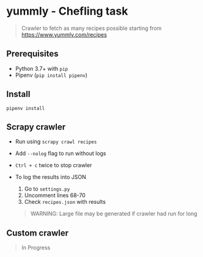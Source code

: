 # yummly - Chefling task
> Crawler to fetch as many recipes possible starting from https://www.yummly.com/recipes

## Prerequisites
- Python 3.7+ with `pip`
- Pipenv (`pip install pipenv`)

## Install
```pipenv install```

## Scrapy crawler
- Run using
  ```scrapy crawl recipes```
- Add `--nolog` flag to run without logs
- `Ctrl + c` twice to stop crawler
- To log the results into JSON
  1. Go to `settings.py`
  2. Uncomment lines 68-70
  3. Check `recipes.json` with results

  > WARNING: Large file may be generated if crawler had run for long

## Custom crawler
> In Progress
